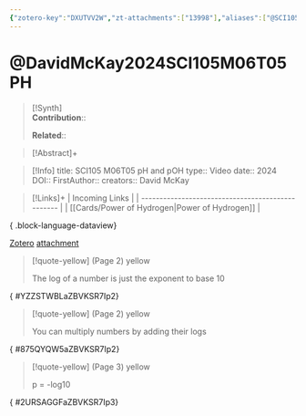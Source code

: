 ```yaml
---
{"zotero-key":"DXUTVV2W","zt-attachments":["13998"],"aliases":["@SCI105 M06T05 pH and pOH"],"keywords":["✅"],"FirstAuthor":"[[ David McKay]]","tags":["source/video","Uni/SCI105"],"dg-publish":true,"permalink":"/sources/david-mc-kay2024-sci-105-m06-t05-ph/","dgPassFrontmatter":true}
---
```


# @DavidMcKay2024SCI105M06T05PH

>[!Synth]  
>**Contribution**::  
>  
>**Related**:: 
>  

> [!Abstract]+
> 

> [!Info]
> title: SCI105 M06T05 pH and pOH
> type:: Video 
> date:: 2024
> DOI:: 
> FirstAuthor:: 
> creators:: David McKay

> [!Links]+
>  | Incoming Links                                    |
> | ------------------------------------------------- |
> | [[Cards/Power of Hydrogen\|Power of Hydrogen]] |
> 
{ .block-language-dataview}


[Zotero](zotero://select/library/items/DXUTVV2W) [attachment](<file:///Users/nathanmaxwell/Zotero/storage/ZBVKSR7I/David%20McKay%20-%202024%20-%20SCI105%20M05T05%20pH%20and%20pOH.pdf>)

> [!quote-yellow] (Page 2) yellow
> 
> The log of a number is just the exponent to base 10
>
{ #YZZSTWBLaZBVKSR7Ip2}


> [!quote-yellow] (Page 2) yellow
> 
> You can multiply numbers by adding their logs
>
{ #875QYQW5aZBVKSR7Ip2}


> [!quote-yellow] (Page 3) yellow
> 
> p = -log10
>
{ #2URSAGGFaZBVKSR7Ip3}

